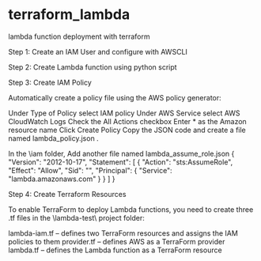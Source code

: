 # terraform_lambda
lambda function deployment with terraform 

Step 1: Create an IAM User and configure with AWSCLI

Step 2: Create Lambda function using python script 

Step 3: Create IAM Policy

Automatically create a policy file using the AWS policy generator:

Under Type of Policy select IAM policy
Under AWS Service select AWS CloudWatch Logs
Check the All Actions checkbox
Enter * as the Amazon resource name
Click Create Policy
Copy the JSON code and create a file named lambda_policy.json .

In the \iam folder, Add another file named lambda_assume_role.json
{
  "Version": "2012-10-17",
  "Statement": [
    {
      "Action": "sts:AssumeRole",
      "Effect": "Allow",
      "Sid": "",
      "Principal": {
        "Service": "lambda.amazonaws.com"
      }
    }
  ]
}

Step 4: Create Terraform Resources

To enable TerraForm to deploy Lambda functions, you need to create three .tf files in the \lambda-test\ project folder:

lambda-iam.tf – defines two TerraForm resources and assigns the IAM policies to them
provider.tf – defines AWS as a TerraForm provider
lambda.tf – defines the Lambda function as a TerraForm resource


